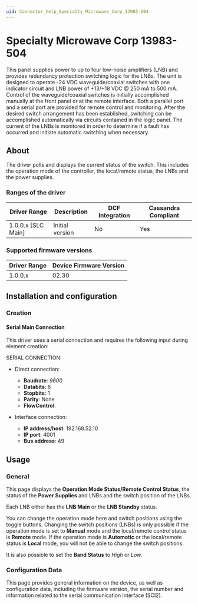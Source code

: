 ```yaml
---
uid: Connector_help_Specialty_Microwave_Corp_13983-504
---
```


# Specialty Microwave Corp 13983-504

This panel supplies power to up to four low-noise amplifiers (LNB) and provides redundancy protection switching logic for the LNBs. The unit is designed to operate -24 VDC waveguide/coaxial switches with one indicator circuit and LNB power of +13/+18 VDC @ 250 mA to 500 mA. Control of the waveguide/coaxial switches is initially accomplished manually at the front panel or at the remote interface. Both a parallel port and a serial port are provided for remote control and monitoring. After the desired switch arrangement has been established, switching can be accomplished automatically via circuits contained in the logic panel. The current of the LNBs is monitored in order to determine if a fault has occurred and initiate automatic switching when necessary.

## About

The driver polls and displays the current status of the switch. This includes the operation mode of the controller, the local/remote status, the LNBs and the power supplies.

### Ranges of the driver

| **Driver Range**     | **Description** | **DCF Integration** | **Cassandra Compliant** |
|----------------------|-----------------|---------------------|-------------------------|
| 1.0.0.x \[SLC Main\] | Initial version | No                  | Yes                     |

### Supported firmware versions

| **Driver Range** | **Device Firmware Version** |
|------------------|-----------------------------|
| 1.0.0.x          | 02.30                       |

## Installation and configuration

### Creation

#### Serial Main Connection

This driver uses a serial connection and requires the following input during element creation:

SERIAL CONNECTION:

- Direct connection:

  - **Baudrate**: *9600*
  - **Databits**: 6
  - **Stopbits**: 1
  - **Parity**: None
  - **FlowControl**:

- Interface connection:

  - **IP address/host**: 192.168.52.10
  - **IP port**: 4001
  - **Bus address**: 49

## Usage

### General

This page displays the **Operation Mode Status/Remote Control Status**, the status of the **Power Supplies** and LNBs and the switch position of the LNBs.

Each LNB either has the **LNB Main** or the **LNB Standby** status.

You can change the operation mode here and switch positions using the toggle buttons. Changing the switch positions (LNBs) is only possible if the operation mode is set to **Manual** mode and the local/remote control status is **Remote** mode. If the operation mode is **Automatic** or the local/remote status is **Local** mode, you will not be able to change the switch positions.

It is also possible to set the **Band Status** to *High* or *Low*.

### Configuration Data

This page provides general information on the device, as well as configuration data, including the firmware version, the serial number and information related to the serial communication interface (SCI2).
